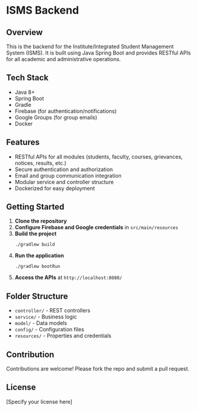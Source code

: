 # ISMS Backend

## Overview
This is the backend for the Institute/Integrated Student Management System (ISMS). It is built using Java Spring Boot and provides RESTful APIs for all academic and administrative operations.

## Tech Stack
- Java 8+
- Spring Boot
- Gradle
- Firebase (for authentication/notifications)
- Google Groups (for group emails)
- Docker

## Features
- RESTful APIs for all modules (students, faculty, courses, grievances, notices, results, etc.)
- Secure authentication and authorization
- Email and group communication integration
- Modular service and controller structure
- Dockerized for easy deployment

## Getting Started

1. **Clone the repository**
2. **Configure Firebase and Google credentials** in `src/main/resources`
3. **Build the project**
   ```
   ./gradlew build
   ```
4. **Run the application**
   ```
   ./gradlew bootRun
   ```
5. **Access the APIs** at `http://localhost:8080/`

## Folder Structure
- `controller/` - REST controllers
- `service/` - Business logic
- `model/` - Data models
- `config/` - Configuration files
- `resources/` - Properties and credentials

## Contribution
Contributions are welcome! Please fork the repo and submit a pull request.

## License
[Specify your license here]
